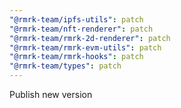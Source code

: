 ```yaml
---
"@rmrk-team/ipfs-utils": patch
"@rmrk-team/nft-renderer": patch
"@rmrk-team/rmrk-2d-renderer": patch
"@rmrk-team/rmrk-evm-utils": patch
"@rmrk-team/rmrk-hooks": patch
"@rmrk-team/types": patch
---
```


Publish new version
